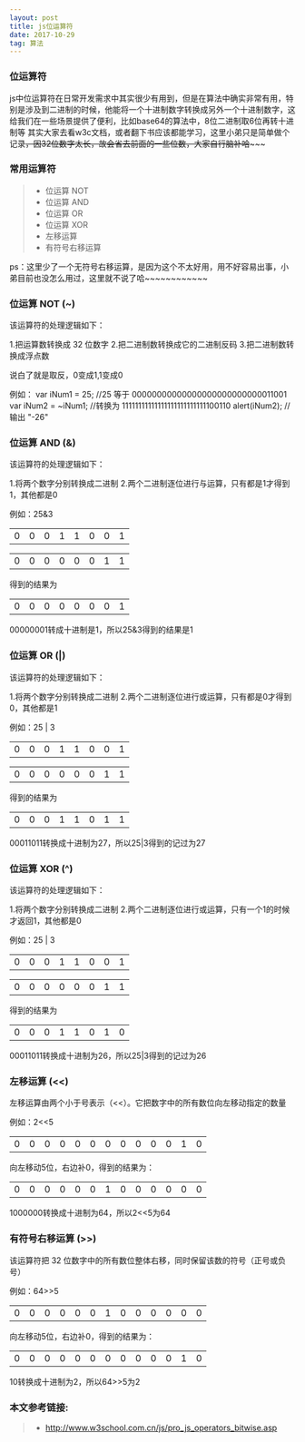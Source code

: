```yaml
---
layout: post
title: js位运算符
date: 2017-10-29 
tag: 算法
---
```


### 位运算符

js中位运算符在日常开发需求中其实很少有用到，但是在算法中确实非常有用，特别是涉及到二进制的时候，他能将一个十进制数字转换成另外一个十进制数字，这给我们在一些场景提供了便利，比如base64的算法中，8位二进制取6位再转十进制等
其实大家去看w3c文档，或者翻下书应该都能学习，这里小弟只是简单做个记录~~~~~~~~，因32位数字太长，故会省去前面的一些位数，大家自行脑补哈~~~~~~~~~~~

### 常用运算符

> * 位运算 NOT
> * 位运算 AND
> * 位运算 OR
> * 位运算 XOR
> * 左移运算
> * 有符号右移运算

ps：这里少了一个无符号右移运算，是因为这个不太好用，用不好容易出事，小弟目前也没怎么用过，这里就不说了哈~~~~~~~~~~~~

### 位运算 NOT (~)

该运算符的处理逻辑如下：

1.把运算数转换成 32 位数字
2.把二进制数转换成它的二进制反码
3.把二进制数转换成浮点数

说白了就是取反，0变成1,1变成0

例如：
var iNum1 = 25;		//25 等于 00000000000000000000000000011001
var iNum2 = ~iNum1;	//转换为 11111111111111111111111111100110
alert(iNum2);		//输出 "-26"

### 位运算 AND (&)     

该运算符的处理逻辑如下：

1.将两个数字分别转换成二进制
2.两个二进制逐位进行与运算，只有都是1才得到1，其他都是0

例如：25&3
<table>
<tr>
<td style="width:12.5%">0</td>
<td style="width:12.5%">0</td>
<td style="width:12.5%">0</td>
<td style="width:12.5%">1</td>
<td style="width:12.5%">1</td>
<td style="width:12.5%">0</td>
<td style="width:12.5%">0</td>
<td style="width:12.5%">1</td>
</tr>
</table>
<table>
<tr>
<td style="width:12.5%">0</td>
<td style="width:12.5%">0</td>
<td style="width:12.5%">0</td>
<td style="width:12.5%">0</td>
<td style="width:12.5%">0</td>
<td style="width:12.5%">0</td>
<td style="width:12.5%">1</td>
<td style="width:12.5%">1</td>
</tr>
</table>
得到的结果为
<table>
<tr>
<td style="width:12.5%">0</td>
<td style="width:12.5%">0</td>
<td style="width:12.5%">0</td>
<td style="width:12.5%">0</td>
<td style="width:12.5%">0</td>
<td style="width:12.5%">0</td>
<td style="width:12.5%">0</td>
<td style="width:12.5%">1</td>
</tr>
</table>

00000001转成十进制是1，所以25&3得到的结果是1

### 位运算 OR (|)

该运算符的处理逻辑如下：

1.将两个数字分别转换成二进制
2.两个二进制逐位进行或运算，只有都是0才得到0，其他都是1

例如：25 | 3
<table>
<tr>
<td style="width:12.5%">0</td>
<td style="width:12.5%">0</td>
<td style="width:12.5%">0</td>
<td style="width:12.5%">1</td>
<td style="width:12.5%">1</td>
<td style="width:12.5%">0</td>
<td style="width:12.5%">0</td>
<td style="width:12.5%">1</td>
</tr>
</table>
<table>
<tr>
<td style="width:12.5%">0</td>
<td style="width:12.5%">0</td>
<td style="width:12.5%">0</td>
<td style="width:12.5%">0</td>
<td style="width:12.5%">0</td>
<td style="width:12.5%">0</td>
<td style="width:12.5%">1</td>
<td style="width:12.5%">1</td>
</tr>
</table>
得到的结果为
<table>
<tr>
<td style="width:12.5%">0</td>
<td style="width:12.5%">0</td>
<td style="width:12.5%">0</td>
<td style="width:12.5%">1</td>
<td style="width:12.5%">1</td>
<td style="width:12.5%">0</td>
<td style="width:12.5%">1</td>
<td style="width:12.5%">1</td>
</tr>
</table>
00011011转换成十进制为27，所以25|3得到的记过为27

### 位运算 XOR (^)

该运算符的处理逻辑如下：

1.将两个数字分别转换成二进制
2.两个二进制逐位进行或运算，只有一个1的时候才返回1，其他都是0

例如：25 | 3
<table>
<tr>
<td style="width:12.5%">0</td>
<td style="width:12.5%">0</td>
<td style="width:12.5%">0</td>
<td style="width:12.5%">1</td>
<td style="width:12.5%">1</td>
<td style="width:12.5%">0</td>
<td style="width:12.5%">0</td>
<td style="width:12.5%">1</td>
</tr>
</table>
<table>
<tr>
<td style="width:12.5%">0</td>
<td style="width:12.5%">0</td>
<td style="width:12.5%">0</td>
<td style="width:12.5%">0</td>
<td style="width:12.5%">0</td>
<td style="width:12.5%">0</td>
<td style="width:12.5%">1</td>
<td style="width:12.5%">1</td>
</tr>
</table>
得到的结果为
<table>
<tr>
<td style="width:12.5%">0</td>
<td style="width:12.5%">0</td>
<td style="width:12.5%">0</td>
<td style="width:12.5%">1</td>
<td style="width:12.5%">1</td>
<td style="width:12.5%">0</td>
<td style="width:12.5%">1</td>
<td style="width:12.5%">0</td>
</tr>
</table>
00011011转换成十进制为26，所以25|3得到的记过为26


### 左移运算 (<<)

左移运算由两个小于号表示（<<）。它把数字中的所有数位向左移动指定的数量

例如：2<<5
<table>
<tr>
<td style="width:7.7%">0</td>
<td style="width:7.7%">0</td>
<td style="width:7.7%">0</td>
<td style="width:7.7%">0</td>
<td style="width:7.7%">0</td>
<td style="width:7.7%">0</td>
<td style="width:7.7%">0</td>
<td style="width:7.7%">0</td>
<td style="width:7.7%">0</td>
<td style="width:7.7%">0</td>
<td style="width:7.7%">0</td>
<td style="width:7.7%">1</td>
<td style="width:7.7%">0</td>
</tr>
</table>
向左移动5位，右边补0，得到的结果为：
<table>
<tr>
<td style="width:7.7%">0</td>
<td style="width:7.7%">0</td>
<td style="width:7.7%">0</td>
<td style="width:7.7%">0</td>
<td style="width:7.7%">0</td>
<td style="width:7.7%">0</td>
<td style="width:7.7%">1</td>
<td style="width:7.7%">0</td>
<td style="width:7.7%">0</td>
<td style="width:7.7%">0</td>
<td style="width:7.7%">0</td>
<td style="width:7.7%">0</td>
<td style="width:7.7%">0</td>
</tr>
</table>
1000000转换成十进制为64，所以2<<5为64

### 有符号右移运算 (>>)

该运算符把 32 位数字中的所有数位整体右移，同时保留该数的符号（正号或负号）

例如：64>>5
<table>
<tr>
<td style="width:7.7%">0</td>
<td style="width:7.7%">0</td>
<td style="width:7.7%">0</td>
<td style="width:7.7%">0</td>
<td style="width:7.7%">0</td>
<td style="width:7.7%">0</td>
<td style="width:7.7%">1</td>
<td style="width:7.7%">0</td>
<td style="width:7.7%">0</td>
<td style="width:7.7%">0</td>
<td style="width:7.7%">0</td>
<td style="width:7.7%">0</td>
<td style="width:7.7%">0</td>
</tr>
</table>
向左移动5位，右边补0，得到的结果为：
<table>
<tr>
<td style="width:7.7%">0</td>
<td style="width:7.7%">0</td>
<td style="width:7.7%">0</td>
<td style="width:7.7%">0</td>
<td style="width:7.7%">0</td>
<td style="width:7.7%">0</td>
<td style="width:7.7%">0</td>
<td style="width:7.7%">0</td>
<td style="width:7.7%">0</td>
<td style="width:7.7%">0</td>
<td style="width:7.7%">0</td>
<td style="width:7.7%">1</td>
<td style="width:7.7%">0</td>
</tr>
</table>
10转换成十进制为2，所以64>>5为2

### 本文参考链接: 
> * http://www.w3school.com.cn/js/pro_js_operators_bitwise.asp
  